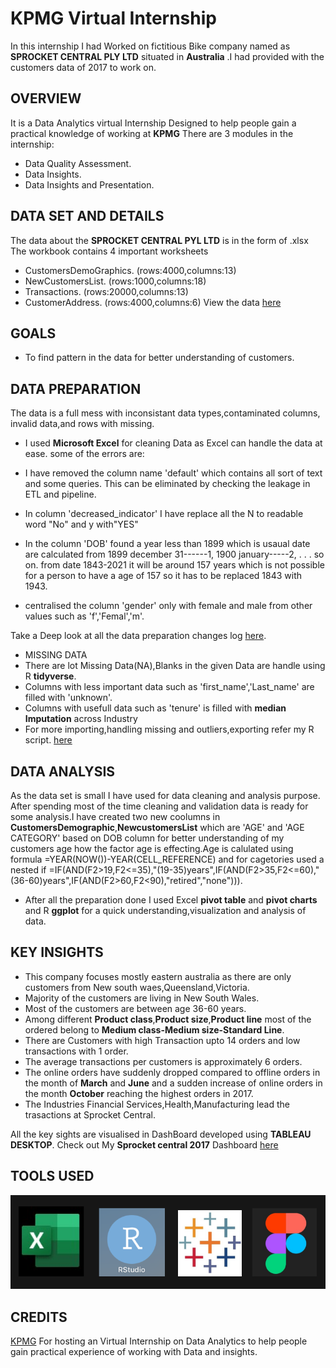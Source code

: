 # KPMG Virtual Internship
In this internship I had Worked on fictitious Bike company named as **SPROCKET CENTRAL PLY LTD** situated in **Australia** .I had provided with the customers data of 2017 to work on.

## OVERVIEW
 It is a Data Analytics virtual Internship Designed to help people gain a practical knowledge of working at **KPMG**
 There are 3 modules in the internship:
 * Data Quality Assessment.
 * Data Insights.
 * Data Insights and Presentation.
 
## DATA SET AND DETAILS
The data about the **SPROCKET CENTRAL PYL LTD** is in the form of .xlsx
The workbook contains 4 important worksheets
* CustomersDemoGraphics. (rows:4000,columns:13)
* NewCustomersList. (rows:1000,columns:18)
* Transactions. (rows:20000,columns:13)
* CustomerAddress. (rows:4000,columns:6)
View the data [here](https://github.com/dolidsvn/KPMG-Virtual-Internship/tree/main/Raw%20DataSet)
## GOALS
* To find pattern in the data for better understanding of customers. 

## DATA PREPARATION
The data is a full mess with inconsistant data types,contaminated columns,
invalid data,and rows with missing.
* I used **Microsoft Excel** for cleaning Data as Excel can handle the data at ease.
some of the errors are:
* I have removed the column name 'default' which contains all sort of text and some queries. 
  This can be eliminated by checking the leakage in ETL and pipeline.
* In column 'decreased_indicator' I have replace all the N to readable word "No" and y with"YES"
* In the column 'DOB' found a year less than 1899 which is usaual date are calculated from 
  1899 december 31------1,
  1900 january-----2,
  .
  .
  .
  so on.
  from date 1843-2021 it will be around 157 years which is not possible for a person to have
  a age of 157 so it has to be replaced 1843 with 1943.

* centralised the column 'gender' only with female and male from other values 
such as 'f','Femal','m'.

Take a Deep look at all the data preparation changes log [here](https://github.com/dolidsvn/KPMG-Virtual-Internship/tree/main/changelog).
* MISSING DATA
* There are lot Missing Data(NA),Blanks in the given Data are handle using R **tidyverse**.
* Columns with less important data such as 'first_name','Last_name' are filled with 'unknown'.
* Columns with usefull data such as 'tenure' is filled with **median Imputation** across Industry
* For more  importing,handling missing and outliers,exporting refer my R script.
 [here](https://github.com/dolidsvn/KPMG-Virtual-Internship/tree/main/R%20scripts) 

##  DATA ANALYSIS
As the data set is small I have used for data cleaning and analysis purpose.
 After spending most of the time cleaning and validation data is ready for some analysis.I have created two new coolumns in **CustomersDemographic**,**NewcustomersList**
 which are 'AGE' and 'AGE CATEGORY' based on DOB column for better understanding of my customers age how the factor age is effecting.Age is calulated using formula
=YEAR(NOW())-YEAR(CELL_REFERENCE) and for cagetories used a nested if =IF(AND(F2>19,F2<=35),"(19-35)years",IF(AND(F2>35,F2<=60),"(36-60)years",IF(AND(F2>60,F2<90),"retired","none"))).
* After all the preparation done I used Excel **pivot table** and **pivot charts** and R **ggplot** for a quick understanding,visualization and analysis of data.



## KEY INSIGHTS
* This company focuses mostly eastern australia as there are only customers from New south waes,Queensland,Victoria.
* Majority of the customers are living in New South Wales.
* Most of the customers are between age 36-60 years.
* Among different **Product class**,**Product size**,**Product line** most of the ordered belong to **Medium class-Medium size-Standard Line**.
* There are Customers with high Transaction upto 14 orders and low transactions with 1 order.
* The average transactions per customers is approximately 6 orders.
* The online orders have suddenly dropped compared to offline orders in the month of **March** and **June** and a sudden increase of online orders in the month **October** reaching the highest orders in 2017.
* The Industries Financial Services,Health,Manufacturing lead the trasactions at Sprocket Central.

All the key sights are visualised in DashBoard developed using **TABLEAU DESKTOP**.
Check out My **Sprocket central 2017**  Dashboard [here](https://public.tableau.com/app/profile/doli.sai.vivek.nath/viz/SprocketCentral2017/Dashboard1)

## TOOLS USED

![TOOLS](https://github.com/dolidsvn/KPMG-Virtual-Internship/blob/main/images/tools.png)

## CREDITS
[KPMG](https://www.theforage.com/virtual-internships/theme/m7W4GMqeT3bh9Nb2c/KPMG-Data-Analytics-Virtual-Internship) For hosting an Virtual Internship on Data Analytics to help people gain practical experience of working with Data and insights.






































 
